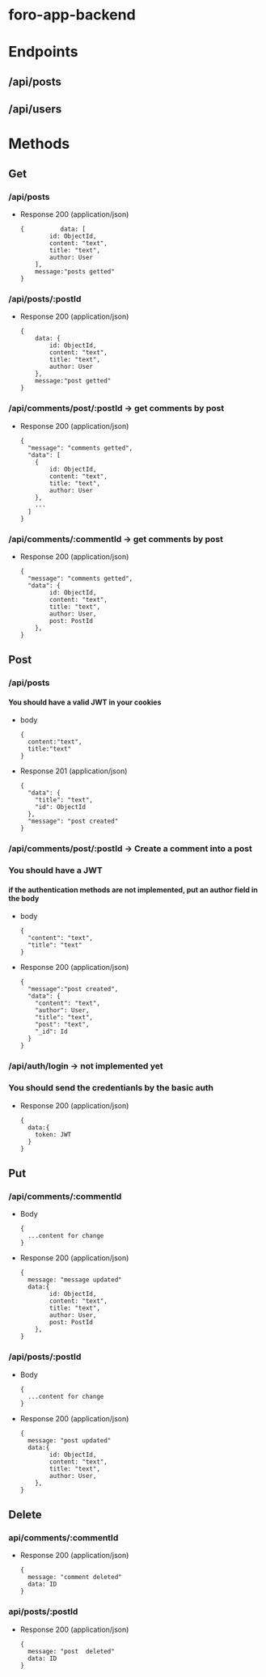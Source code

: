 # foro-app-backend

# Endpoints

## /api/posts

## /api/users

# Methods

## Get

### /api/posts

- Response 200 (application/json)

      {          data: [
              id: ObjectId,
              content: "text",
              title: "text",
              author: User
          ],
          message:"posts getted"
      }

### /api/posts/:postId

- Response 200 (application/json)

      {
          data: {
              id: ObjectId,
              content: "text",
              title: "text",
              author: User
          },
          message:"post getted"
      }

### /api/comments/post/:postId -> get comments by post

- Response 200 (application/json)

      {
        "message": "comments getted",
        "data": [
          {
              id: ObjectId,
              content: "text",
              title: "text",
              author: User
          },
          ...
        ]
      }

### /api/comments/:commentId -> get comments by post

- Response 200 (application/json)

      {
        "message": "comments getted",
        "data": {
              id: ObjectId,
              content: "text",
              title: "text",
              author: User,
              post: PostId
          },
      }

## Post

### /api/posts

#### You should have a valid JWT in your cookies

- body

      {
        content:"text",
        title:"text"
      }

- Response 201 (application/json)

      {
        "data": {
          "title": "text",
          "id": ObjectId
        },
        "message": "post created"
      }

### /api/comments/post/:postId -> Create a comment into a post

### You should have a JWT

#### if the authentication methods are not implemented, put an author field in the body

- body

      {
        "content": "text",
        "title": "text"
      }

* Response 200 (application/json)

      {
        "message":"post created",
        "data": {
          "content": "text",
          "author": User,
          "title": "text",
          "post": "text",
          "_id": Id
        }
      }

### /api/auth/login -> not implemented yet

### You should send the credentianls by the basic auth

- Response 200 (application/json)

      {
        data:{
          token: JWT
        }
      }

## Put

### /api/comments/:commentId

- Body

      {
        ...content for change
      }

- Response 200 (application/json)

      {
        message: "message updated"
        data:{
              id: ObjectId,
              content: "text",
              title: "text",
              author: User,
              post: PostId
          },
      }

### /api/posts/:postId

- Body

      {
        ...content for change
      }

- Response 200 (application/json)

      {
        message: "post updated"
        data:{
              id: ObjectId,
              content: "text",
              title: "text",
              author: User,
          },
      }

## Delete

### api/comments/:commentId

- Response 200 (application/json)

      {
        message: "comment deleted"
        data: ID
      }

### api/posts/:postId

- Response 200 (application/json)

      {
        message: "post  deleted"
        data: ID
      }
